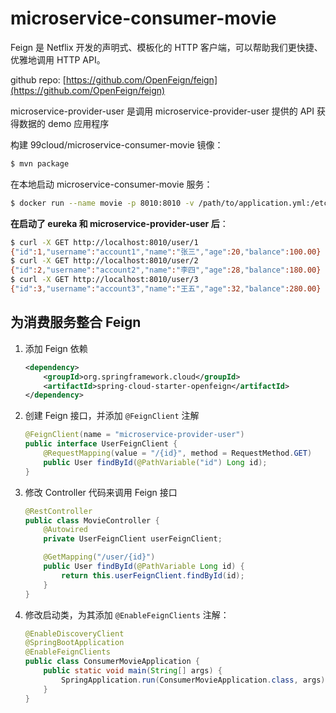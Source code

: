 # microservice-consumer-movie

Feign 是 Netflix 开发的声明式、模板化的 HTTP 客户端，可以帮助我们更快捷、优雅地调用 HTTP API。

github repo: [https://github.com/OpenFeign/feign](https://github.com/OpenFeign/feign)

microservice-provider-user 是调用 microservice-provider-user 提供的 API 获得数据的 demo 应用程序

构建 99cloud/microservice-consumer-movie 镜像：

```bash
$ mvn package
```

在本地启动 microservice-consumer-movie 服务：

```bash
$ docker run --name movie -p 8010:8010 -v /path/to/application.yml:/etc/microservice-consumer-movie/application.yml -d 99cloud/microservice-consumer-movie:latest
```

**在启动了 eureka 和 microservice-provider-user 后**：

```bash
$ curl -X GET http://localhost:8010/user/1
{"id":1,"username":"account1","name":"张三","age":20,"balance":100.00}
$ curl -X GET http://localhost:8010/user/2
{"id":2,"username":"account2","name":"李四","age":28,"balance":180.00}
$ curl -X GET http://localhost:8010/user/3
{"id":3,"username":"account3","name":"王五","age":32,"balance":280.00}
```

## 为消费服务整合 Feign

1. 添加 Feign 依赖

    ```xml
    <dependency>
        <groupId>org.springframework.cloud</groupId>
        <artifactId>spring-cloud-starter-openfeign</artifactId>
    </dependency>
    ```

2. 创建 Feign 接口，并添加 `@FeignClient` 注解

    ```java
    @FeignClient(name = "microservice-provider-user")
    public interface UserFeignClient {
        @RequestMapping(value = "/{id}", method = RequestMethod.GET)
        public User findById(@PathVariable("id") Long id);
    }
    ```

3. 修改 Controller 代码来调用 Feign 接口

    ```java
    @RestController
    public class MovieController {
        @Autowired
        private UserFeignClient userFeignClient;

        @GetMapping("/user/{id}")
        public User findById(@PathVariable Long id) {
            return this.userFeignClient.findById(id);
        }
    }
    ```

4. 修改启动类，为其添加 `@EnableFeignClients` 注解：

    ```java
    @EnableDiscoveryClient
    @SpringBootApplication
    @EnableFeignClients
    public class ConsumerMovieApplication {
        public static void main(String[] args) {
            SpringApplication.run(ConsumerMovieApplication.class, args);
        }
    }
    ```
